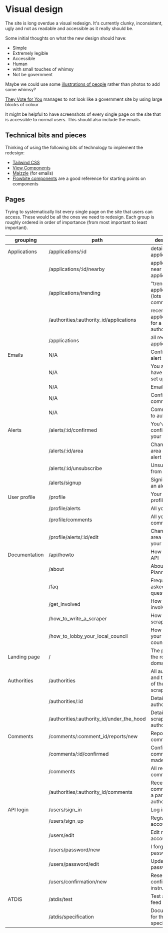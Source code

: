 # Visual design

The site is long overdue a visual redesign. It's currently clunky, inconsistent, ugly and not as readable and accessible as it really should be.

Some initial thoughts on what the new design should have:
* Simple 
* Extremely legible
* Accessible
* Human
* with small touches of whimsy
* Not be government

Maybe we could use some [illustrations of people](https://www.drawkit.com/product/team-work-illustrations) rather than photos to add some whimsy?

[They Vote for You](https://theyvoteforyou.org.au) manages to not look like a government site by using large blocks of colour

It might be helpful to have screenshots of every single page on the site that is accessible to normal users. This should also include the emails.

## Technical bits and pieces

Thinking of using the following bits of technology to implement the redesign:

* [Tailwind CSS](https://tailwindcss.com/)
* [View Components](https://viewcomponent.org/)
* [Maizzle](https://maizzle.com/) (for emails)
* [Flowbite components](https://flowbite.com/#components) are a good reference for starting points on components

## Pages

Trying to systematically list every single page on the site that users can access. These would be all the ones we need to redesign.
Each group is roughly ordered in order of importance (from most important to least important).

| grouping      | path                                      | description
| ------------  | ---------------------------------------   | -----------------------------------------
| Applications  | /applications/:id                         | details of an application
|               | /applications/:id/nearby                  | applications near another application
|               | /applications/trending                    | "trending" applications (lots of comments)
|               | /authorities/:authority_id/applications   | recent applications for a particular authority
|               | /applications                             | all recent applications
| Emails        | N/A                                       | Confirm your alert
|               | N/A                                       | You already have an alert set up
|               | N/A                                       | Email alert
|               | N/A                                       | Confirm your comment
|               | N/A                                       | Comment sent to authority
| Alerts        | /alerts/:id/confirmed                     | You've confirmed your alert
|               | /alerts/:id/area                          | Changing the area of your alert
|               | /alerts/:id/unsubscribe                   | Unsubscribing from your alert
|               | /alerts/signup                            | Signing up for an alert
| User profile  | /profile                                  | Your user profile
|               | /profile/alerts                           | All your alerts
|               | /profile/comments                         | All your comments
|               | /profile/alerts/:id/edit                  | Change the area of one of your alerts
| Documentation | /api/howto                                | How to use the API
|               | /about                                    | About PlanningAlerts
|               | /faq                                      | Frequently asked questions
|               | /get_involved                             | How to get involved
|               | /how_to_write_a_scraper                   | How to write a scraper
|               | /how_to_lobby_your_local_council          | How to lobby your local council
| Landing page  | /                                         | The page on the root of the domain
| Authorities   | /authorities                              | All authorities and the state of their scrapers
|               | /authorities/:id                          | Details for an authority
|               | /authorities/:authority_id/under_the_hood | Details of the scraping for an authority
| Comments      | /comments/:comment_id/reports/new         | Report a comment
|               | /comments/:id/confirmed                   | Confirm a comment you made
|               | /comments                                 | All recent comments
|               | /authorities/:authority_id/comments       | Recent comments for a particular authority
| API login     | /users/sign_in                            | Log in
|               | /users/sign_up                            | Register for an account
|               | /users/edit                               | Edit my account
|               | /users/password/new                       | I forgot my password
|               | /users/password/edit                      | Update my password
|               | /users/confirmation/new                   | Resend confirmation instructions
| ATDIS         | /atdis/test                               | Test an ATDIS feed
|               | /atdis/specification                      | Documentation for the ATDIS specification